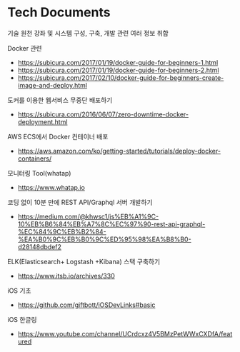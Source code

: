 # Tech Documents
기술 원천 강좌 및 시스템 구성, 구축, 개발 관련 여러 정보 취합 

Docker 관련
* https://subicura.com/2017/01/19/docker-guide-for-beginners-1.html
* https://subicura.com/2017/01/19/docker-guide-for-beginners-2.html
* https://subicura.com/2017/02/10/docker-guide-for-beginners-create-image-and-deploy.html

도커를 이용한 웹서비스 무중단 배포하기
* https://subicura.com/2016/06/07/zero-downtime-docker-deployment.html

AWS ECS에서 Docker 컨테이너 배포
* https://aws.amazon.com/ko/getting-started/tutorials/deploy-docker-containers/

모니터링 Tool(whatap)
* https://www.whatap.io

코딩 없이 10분 만에 REST API/Graphql 서버 개발하기
* https://medium.com/@khwsc1/js%EB%A1%9C-10%EB%B6%84%EB%A7%8C%EC%97%90-rest-api-graphql-%EC%84%9C%EB%B2%84-%EA%B0%9C%EB%B0%9C%ED%95%98%EA%B8%B0-d28148dbdef2

ELK(Elasticsearch+ Logstash +Kibana) 스택 구축하기
* https://www.itsb.io/archives/330

iOS 기초
* https://github.com/giftbott/iOSDevLinks#basic

iOS 한글링
* https://www.youtube.com/channel/UCrdcxz4V5BMzPetWWxCXDfA/featured
